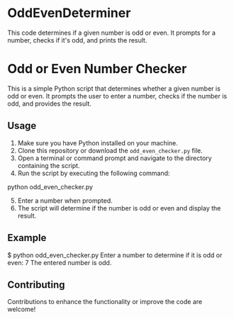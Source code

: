# OddEvenDeterminer
This code determines if a given number is odd or even. It prompts for a number, checks if it's odd, and prints the result.

# Odd or Even Number Checker

This is a simple Python script that determines whether a given number is odd or even. It prompts the user to enter a number, checks if the number is odd, and provides the result.

## Usage

1. Make sure you have Python installed on your machine.
2. Clone this repository or download the `odd_even_checker.py` file.
3. Open a terminal or command prompt and navigate to the directory containing the script.
4. Run the script by executing the following command:

  python odd_even_checker.py

5. Enter a number when prompted.
6. The script will determine if the number is odd or even and display the result.

## Example

$ python odd_even_checker.py
Enter a number to determine if it is odd or even: 7
The entered number is odd.

## Contributing

Contributions to enhance the functionality or improve the code are welcome!
